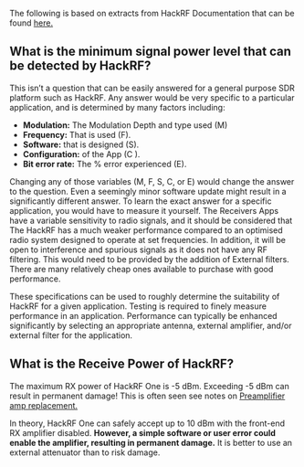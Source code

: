 The following is based on extracts from HackRF Documentation that can be found [here.](https://hackrf.readthedocs.io/en/latest/)

## What is the minimum signal power level that can be detected by HackRF?
This isn’t a question that can be easily answered for a general purpose SDR platform such as HackRF. Any answer would be very specific to a particular application, and is determined by many factors including:


* **Modulation:** The Modulation Depth and type used (M)
* **Frequency:** That is used (F).
* **Software:** that is designed (S). 
* **Configuration:**  of the App (C ).
* **Bit error rate:** The % error experienced (E).

Changing any of those variables (M, F, S, C, or E) would change the answer to the question. Even a seemingly minor software update might result in a significantly different answer. To learn the exact answer for a specific application, you would have to measure it yourself.
The Receivers Apps have a variable sensitivity to radio signals, and it should be considered that The HackRF has a much weaker performance compared to an optimised radio system designed to operate at set frequencies. In addition, it will be open to interference and spurious signals as it does not have any RF filtering. This would need to be provided by the addition of External filters. There are many relatively cheap ones available to purchase with good performance.

These specifications can be used to roughly determine the suitability of HackRF for a given application. Testing is required to finely measure performance in an application. Performance can typically be enhanced significantly by selecting an appropriate antenna, external amplifier, and/or external filter for the application.

## What is the Receive Power of HackRF?
The maximum RX power of HackRF One is -5 dBm. Exceeding -5 dBm can result in permanent damage! This is often seen see notes on [Preamplifier amp replacement.](https://github.com/eried/portapack-mayhem/wiki/Preamplifier-amp-replacement.)

In theory, HackRF One can safely accept up to 10 dBm with the front-end RX amplifier disabled. **However, a simple software or user error could enable the amplifier, resulting in permanent damage.** It is better to use an external attenuator than to risk damage.




